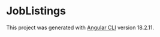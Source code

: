 # JobListings

This project was generated with [Angular CLI](https://github.com/angular/angular-cli) version 18.2.11.